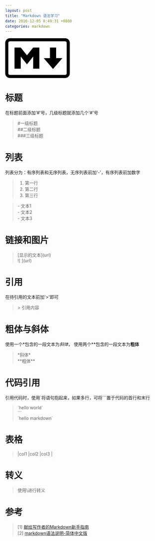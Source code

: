 ```yaml
---
layout: post
title: "Markdown 语法学习"
date: 2016-12-05 8:49:31 +0800
categories: markdown
---
```

![image01](/images/markdown-logo.png)   

# 标题   
在标题前面添加‘#’号，几级标题就添加几个'#'号   
> #一级标题  
> ##二级标题  
> ###三级标题   
   
# 列表   
列表分为：有序列表和无序列表，无序列表前加'-'，有序列表前加数字   
> 1. 第一行   
> 2. 第二行   
> 3. 第三行   
   
> \- 文本1   
> \- 文本2   
> \- 文本3   

# 链接和图片   
> \[显示的文本\]\(url\)    
> \!\[  \]\(url\)   

# 引用   
在待引用的文本前加'>'即可   
> \> 引用内容   
 
# 粗体与斜体   
使用一个\*包含的一段文本为*斜体*， 使用两个\*\*包含的一段文本为**粗体**   
> \*斜体\*   
> \*\*粗体\*\*   

# 代码引用   
引用代码时，使用\`将语句抱起来，如果多行，可将\`\`\`置于代码的首行和末行   
> \`hello world\`   
> \`\`\`   
> \`hello markdown\`   

# 表格   
> \|col1   \|col2  \|col3  \|   

# 转义   
> 使用\\进行转义  
 
# 参考   
> [1] [献给写作者的Markdown新手指南](http://www.jianshu.com/p/q81RER/)   
> [2] [markdown语法说明-简体中文版](http://wowubuntu.com/markdown/)   
